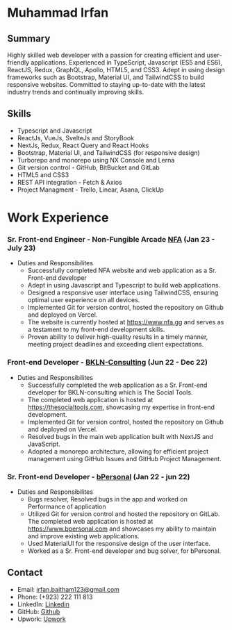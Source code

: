 # Muhammad Irfan

## Summary 
Highly skilled web developer with a passion for creating efficient and user-friendly
applications. Experienced in TypeScript, Javascript (ES5 and ES6), ReactJS, Redux,
GraphQL, Apollo, HTML5, and CSS3. Adept in using design frameworks such as
Bootstrap, Material UI, and TailwindCSS to build responsive websites. Committed to
staying up-to-date with the latest industry trends and continually improving skills.

## Skills
* Typescript and Javascript
* ReactJs, VueJs, SvelteJs and StoryBook
* NextJs, Redux, React Query and React Hooks
* Bootstrap, Material UI, and TailwindCSS (for responsive design)
* Turborepo and monorepo using NX Console and Lerna
* Git version control - GitHub, BitBucket and GitLab
* HTML5 and CSS3
* REST API integration - Fetch & Axios
* Project Managment - Trello, Linear, Asana, ClickUp

# Work Experience
### Sr. Front-end Engineer - Non-Fungible Arcade [NFA](https://www.nfa.gg) (Jan 23 - July 23)
* Duties and Responsibilites
  - Successfully completed NFA website and web application as a Sr. Front-end developer
  - Adept in using Javascript and Typescript to build web applications.
  - Designed a responsive user interface using TailwindCSS, ensuring optimal user experience on all devices.
  - Implemented Git for version control, hosted the repository on Github and deployed on Vercel.
  - The website is currently hosted at https://www.nfa.gg and serves as a testament to my front-end development skills.
  - Proven ability to deliver high-quality results in a timely manner, meeting project deadlines and exceeding client expectations.

### Front-end Developer - [BKLN-Consulting](https://thesocialtools.com/) (Jun 22 - Dec 22)
* Duties and Responsibilites
  - Successfully completed the web application as a Sr. Front-end developer for BKLN-consulting which is The Social Tools.
  - The completed web application is hosted at https://thesocialtools.com, showcasing my expertise in front-end development.
  - Implemented Git for version control, hosted the repository on Github and deployed on Vercel.
  - Resolved bugs in the main web application built with NextJS and JavaScript.
  - Adopted a monorepo architecture, allowing for efficient project management using GitHub Issues and GitHub Project Management.

### Sr. Front-end Developer - [bPersonal](https://www.bpersonal.ai) (Jan 22 - jun 22)
* Duties and Responsibilites
  - Bugs resolver, Resolved bugs in the app and worked on Performance of application
  - Utilized Git for version control and hosted the repository on GitLab. The completed web application is hosted at https://www.bpersonal.com and showcases my ability to maintain and improve existing web applications.
  - Used MaterialUI for the responsive design of the user interface.
  - Worked as a Sr. Front-end developer and bug solver, for bPersonal.

## Contact 
* Email: irfan.baitham123@gmail.com
* Phone: (+923) 222 111 813
* LinkedIn: [Linkedin](https://www.linkedin.com/in/muhammad-irfan-963460126/)
* GitHub: [Github](https://github.com/m-irfan244)
* Upwork: [Upwork](https://www.upwork.com/freelancers/~0128cb34c78d91686f)


